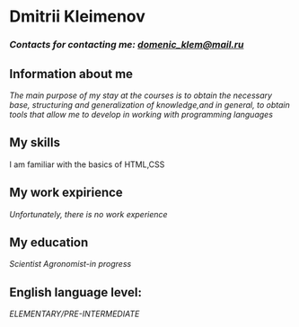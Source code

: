 # Dmitrii Kleimenov
### *Contacts for contacting me: domenic_klem@mail.ru*
## Information about me
 *The main purpose of my stay at the courses is to obtain the necessary base, structuring and generalization of knowledge,and in general, to obtain tools that allow me to develop in working with programming languages*
## My skills
I am familiar with the basics of HTML,CSS
    <!doctype html>
    <html>
        <head>
        </head>
        <body>
        </body>
    </html>
## My work expirience
*Unfortunately, there is no work experience*
## My education
*Scientist Agronomist-in progress*
## English language level:
*ELEMENTARY/PRE-INTERMEDIATE*